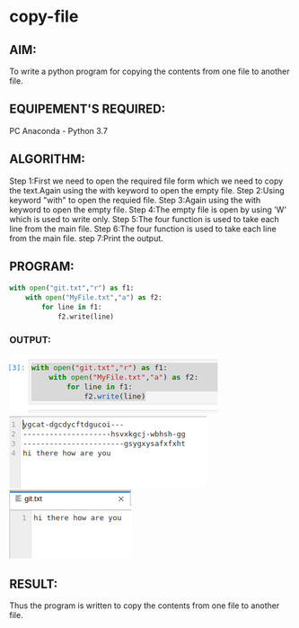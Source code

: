 # copy-file
## AIM:
To write a python program for copying the contents from one file to another file.
## EQUIPEMENT'S REQUIRED: 
PC
Anaconda - Python 3.7
## ALGORITHM: 
Step 1:First we need to open the required file form which we need to copy the text.Again using the with keyword to open the empty file.
Step 2:Using keyword "with" to open the requied file.
Step 3:Again using the with keyword to open the empty file.
Step 4:The empty file is open by using 'W' which is used to write only.
Step 5:The four function is used to take each line from the main file.
Step 6:The four function is used to take each line from the main file.
step 7:Print the output.
## PROGRAM:
``` python
with open("git.txt","r") as f1:
    with open("MyFile.txt","a") as f2:
        for line in f1:
            f2.write(line)

```
### OUTPUT:
![OUTPUT](giy.png)
![OUTPUT](ghu.png)
![OUTPUT](pli.png)



## RESULT:
Thus the program is written to copy the contents from one file to another file.
